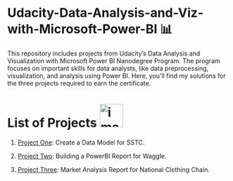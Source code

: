 # Udacity-Data-Analysis-and-Viz-with-Microsoft-Power-BI 📊
This repository includes projects from Udacity’s Data Analysis and Visualization with Microsoft Power BI Nanodegree Program. The program focuses on important skills for data analysts, like data preprocessing, visualization, and analysis using Power BI. Here, you'll find my solutions for the three projects required to earn the certificate.
# List of Projects <img width="53" alt="image" src="https://github.com/user-attachments/assets/c030a355-67fd-49be-8e95-e6d4fbbe5913">

1.  <a href="https://github.com/Dina21395/Data-Analysis-and-Visualization----Power-BI-Nanodegree-Program/tree/bc661cd38d3167b6e7701d55c4e0d59f08fc130e/Data%20Model%20for%20SSTC/project1" target="_blank">Project One</a>: Create a Data Model for SSTC. 
2. <a href="https://github.com/Dina21395/Data-Analysis-and-Visualization----Power-BI-Nanodegree-Program/tree/52d3b6223740ccf9870e5bc3cd5d2df8ab09a07b/project2_Waggle%20report" target="_blank">Project Two</a>: Building a PowerBI Report for Waggle.

3. <a href= "https://github.com/Dina21395/Data-Analysis-and-Visualization----Power-BI-Nanodegree-Program/tree/62d057be9ad0630a9d45bbb04fba56485769410f/National%20Clothing%20Chain%20Project3">  Project Three</a>: Market Analysis Report for National Clothing Chain.




